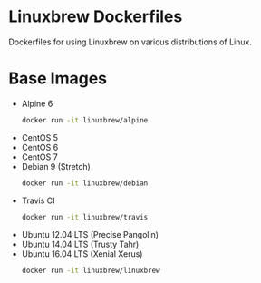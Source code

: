 # Linuxbrew Dockerfiles

Dockerfiles for using Linuxbrew on various distributions of Linux.

# Base Images

+ Alpine 6
  ```sh
  docker run -it linuxbrew/alpine
  ```
+ CentOS 5
+ CentOS 6
+ CentOS 7
+ Debian 9 (Stretch)
  ```sh
  docker run -it linuxbrew/debian
  ```
+ Travis CI
  ```sh
  docker run -it linuxbrew/travis
  ```
+ Ubuntu 12.04 LTS (Precise Pangolin)
+ Ubuntu 14.04 LTS (Trusty Tahr)
+ Ubuntu 16.04 LTS (Xenial Xerus)
  ```sh
  docker run -it linuxbrew/linuxbrew
  ```

